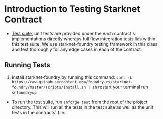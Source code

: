 # Introduction to Testing Starknet Contract

- <a href="/tests">Test suite</a>, unit tests are provided under the each contract's implementations directly whereas full flow integration tests lies within this test suite. We use starknet-foundry testing framework in this class and test thoroughly for any edge cases in each of the contract.

## Running Tests

1. Install starknet-foundry by running this command:
`curl -L https://raw.githubusercontent.com/foundry-rs/starknet-foundry/master/scripts/install.sh | sh`
restart your terminal
run `snfoundryup`

- To run the test suite, run `snforge test` from the root of the project directory. This will run all the tests in the test suite as well as the unit tests in the contracts' file.


